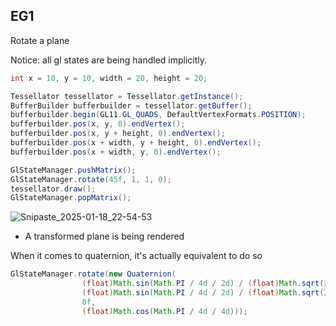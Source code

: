 ## EG1
Rotate a plane

Notice: all gl states are being handled implicitly.
```java
int x = 10, y = 10, width = 20, height = 20;

Tessellator tessellator = Tessellator.getInstance();
BufferBuilder bufferbuilder = tessellator.getBuffer();
bufferbuilder.begin(GL11.GL_QUADS, DefaultVertexFormats.POSITION);
bufferbuilder.pos(x, y, 0).endVertex();
bufferbuilder.pos(x, y + height, 0).endVertex();
bufferbuilder.pos(x + width, y + height, 0).endVertex();
bufferbuilder.pos(x + width, y, 0).endVertex();

GlStateManager.pushMatrix();
GlStateManager.rotate(45f, 1, 1, 0);
tessellator.draw();
GlStateManager.popMatrix();
```
![Snipaste_2025-01-18_22-54-53](https://github.com/user-attachments/assets/d7b40cca-580b-45f2-b3c9-f8c15b3b4687)

- A transformed plane is being rendered

When it comes to quaternion, it's actually equivalent to do so
```java
GlStateManager.rotate(new Quaternion(
                (float)Math.sin(Math.PI / 4d / 2d) / (float)Math.sqrt(2),
                (float)Math.sin(Math.PI / 4d / 2d) / (float)Math.sqrt(2),
                0f,
                (float)Math.cos(Math.PI / 4d / 4d)));
```
